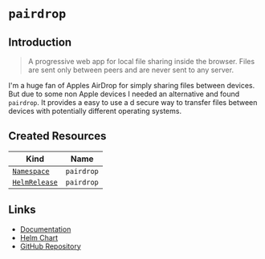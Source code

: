# `pairdrop`

## Introduction

> A progressive web app for local file sharing inside the browser. Files are sent only between peers and are never sent to any server.

I'm a huge fan of Apples AirDrop for simply sharing files between devices. But due to some non Apple devices I needed an alternative and found `pairdrop`. It provides a easy to use a d secure way to transfer files between devices with potentially different operating systems.

## Created Resources

| Kind                                | Name             |
| ----------------------------------- | ---------------- |
| [`Namespace`][ref-namespace]        | `pairdrop`       |
| [`HelmRelease`][ref-helm-release]   | `pairdrop`       |

[ref-namespace]: https://kubernetes.io/docs/reference/kubernetes-api/cluster-resources/namespace-v1/
[ref-helm-release]: https://fluxcd.io/docs/components/helm/helmreleases/

## Links

- [Documentation](https://github.com/schlagmichdoch/pairdrop/tree/master/docs)
- [Helm Chart](https://charts.pascaliske.dev/charts/pairdrop/)
- [GitHub Repository](https://github.com/schlagmichdoch/pairdrop)
